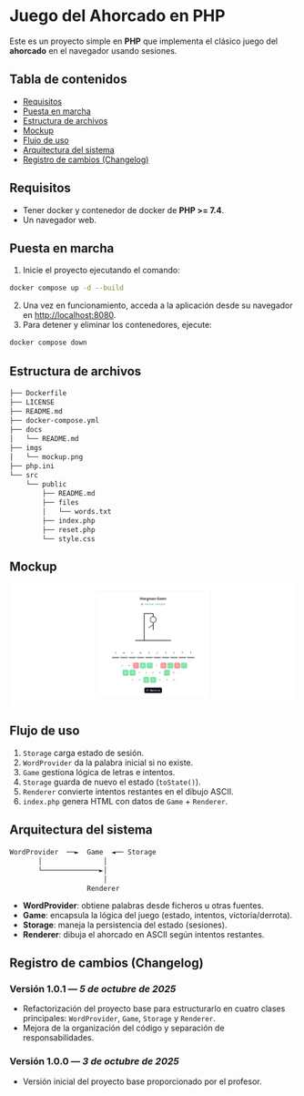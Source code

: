 # Juego del Ahorcado en PHP

Este es un proyecto simple en **PHP** que implementa el clásico juego del **ahorcado** en el navegador usando sesiones.


## Tabla de contenidos

- [Requisitos](#requisitos)
- [Puesta en marcha](#puesta-en-marcha)
- [Estructura de archivos](#estructura-de-archivos)
- [Mockup](#mockup)
- [Flujo de uso](#flujo-de-uso)
- [Arquitectura del sistema](#arquitectura-del-sistema)
- [Registro de cambios (Changelog)](#registro-de-cambios-changelog)


## Requisitos

- Tener docker y contenedor de docker de **PHP >= 7.4**.
- Un navegador web.


## Puesta en marcha

1. Inicie el proyecto ejecutando el comando:

```bash
docker compose up -d --build
```

2. Una vez en funcionamiento, acceda a la aplicación desde su navegador en [http://localhost:8080](http://localhost:8080/).
3. Para detener y eliminar los contenedores, ejecute:

```bash
docker compose down
```


## Estructura de archivos

```
├── Dockerfile
├── LICENSE
├── README.md
├── docker-compose.yml
├── docs
│   └── README.md
├── imgs
│   └── mockup.png
├── php.ini
└── src
    └── public
        ├── README.md
        ├── files
        │   └── words.txt
        ├── index.php
        ├── reset.php
        └── style.css
```

## Mockup

<div align=center>
  <img src="../imgs/mockup.png">
</div>


## Flujo de uso

1. `Storage` carga estado de sesión.
2. `WordProvider` da la palabra inicial si no existe.
3. `Game` gestiona lógica de letras e intentos.
4. `Storage` guarda de nuevo el estado (`toState()`).
5. `Renderer` convierte intentos restantes en el dibujo ASCII.
6. `index.php` genera HTML con datos de `Game` + `Renderer`.


## Arquitectura del sistema

```code
WordProvider  ──►  Game  ◄── Storage
       │               │
       └──────────────►│
                       │
                   Renderer
```

- **WordProvider**: obtiene palabras desde ficheros u otras fuentes.
- **Game**: encapsula la lógica del juego (estado, intentos, victoria/derrota).
- **Storage**: maneja la persistencia del estado (sesiones).
- **Renderer**: dibuja el ahorcado en ASCII según intentos restantes.


## Registro de cambios (Changelog)

### **Versión 1.0.1** — *5 de octubre de 2025*

- Refactorización del proyecto base para estructurarlo en cuatro clases principales: `WordProvider`, `Game`, `Storage` y `Renderer`.
- Mejora de la organización del código y separación de responsabilidades.

### **Versión 1.0.0** — *3 de octubre de 2025*

- Versión inicial del proyecto base proporcionado por el profesor.